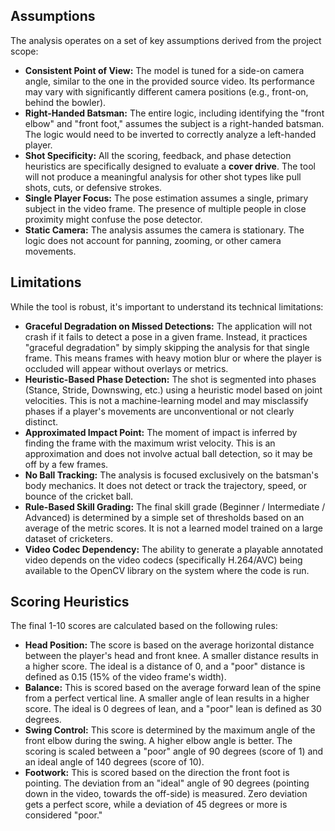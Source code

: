 ## Assumptions

The analysis operates on a set of key assumptions derived from the project scope:

* **Consistent Point of View:** The model is tuned for a side-on camera angle, similar to the one in the provided source video. Its performance may vary with significantly different camera positions (e.g., front-on, behind the bowler).
* **Right-Handed Batsman:** The entire logic, including identifying the "front elbow" and "front foot," assumes the subject is a right-handed batsman. The logic would need to be inverted to correctly analyze a left-handed player.
* **Shot Specificity:** All the scoring, feedback, and phase detection heuristics are specifically designed to evaluate a **cover drive**. The tool will not produce a meaningful analysis for other shot types like pull shots, cuts, or defensive strokes.
* **Single Player Focus:** The pose estimation assumes a single, primary subject in the video frame. The presence of multiple people in close proximity might confuse the pose detector.
* **Static Camera:** The analysis assumes the camera is stationary. The logic does not account for panning, zooming, or other camera movements.

## Limitations

While the tool is robust, it's important to understand its technical limitations:

* **Graceful Degradation on Missed Detections:** The application will not crash if it fails to detect a pose in a given frame. Instead, it practices "graceful degradation" by simply skipping the analysis for that single frame. This means frames with heavy motion blur or where the player is occluded will appear without overlays or metrics.
* **Heuristic-Based Phase Detection:** The shot is segmented into phases (Stance, Stride, Downswing, etc.) using a heuristic model based on joint velocities. This is not a machine-learning model and may misclassify phases if a player's movements are unconventional or not clearly distinct.
* **Approximated Impact Point:** The moment of impact is inferred by finding the frame with the maximum wrist velocity. This is an approximation and does not involve actual ball detection, so it may be off by a few frames.
* **No Ball Tracking:** The analysis is focused exclusively on the batsman's body mechanics. It does not detect or track the trajectory, speed, or bounce of the cricket ball.
* **Rule-Based Skill Grading:** The final skill grade (Beginner / Intermediate / Advanced) is determined by a simple set of thresholds based on an average of the metric scores. It is not a learned model trained on a large dataset of cricketers.
* **Video Codec Dependency:** The ability to generate a playable annotated video depends on the video codecs (specifically H.264/AVC) being available to the OpenCV library on the system where the code is run.

## Scoring Heuristics

The final 1-10 scores are calculated based on the following rules:

* **Head Position:** The score is based on the average horizontal distance between the player's head and front knee. A smaller distance results in a higher score. The ideal is a distance of 0, and a "poor" distance is defined as 0.15 (15% of the video frame's width).
* **Balance:** This is scored based on the average forward lean of the spine from a perfect vertical line. A smaller angle of lean results in a higher score. The ideal is 0 degrees of lean, and a "poor" lean is defined as 30 degrees.
* **Swing Control:** This score is determined by the maximum angle of the front elbow during the swing. A higher elbow angle is better. The scoring is scaled between a "poor" angle of 90 degrees (score of 1) and an ideal angle of 140 degrees (score of 10).
* **Footwork:** This is scored based on the direction the front foot is pointing. The deviation from an "ideal" angle of 90 degrees (pointing down in the video, towards the off-side) is measured. Zero deviation gets a perfect score, while a deviation of 45 degrees or more is considered "poor."
